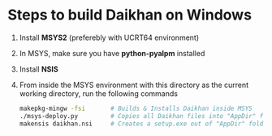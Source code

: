 # Steps to build Daikhan on Windows

1. Install **MSYS2** (preferebly with UCRT64 environment)
2. In MSYS, make sure you have **python-pyalpm** installed
3. Install **NSIS**
4. From inside the MSYS environment with this directory as the current working directory,
   run the following commands

   ```bash
   makepkg-mingw -fsi       # Builds & Installs Daikhan inside MSYS
   ./msys-deploy.py         # Copies all Daikhan files into "AppDir" folder
   makensis daikhan.nsi     # Creates a setup.exe out of "AppDir" folder
   ```
